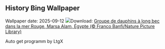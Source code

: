 ## History Bing Wallpaper
Wallpaper date: 2025-09-12
![](https://www.bing.com/th?id=OHR.SpinnerDolphins_FR-FR4369584175_UHD.jpg&w=1000)Download: [Groupe de dauphins à long bec dans la mer Rouge, Marsa Alam, Égypte (© Franco Banfi/Nature Picture Library)](https://www.bing.com/th?id=OHR.SpinnerDolphins_FR-FR4369584175_UHD.jpg)

Auto get programm by LtgX
